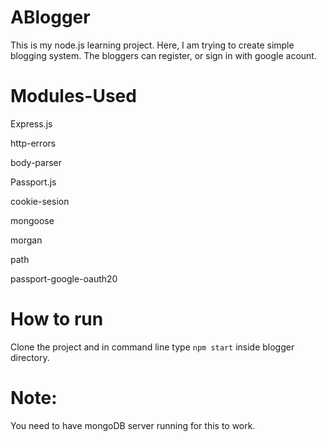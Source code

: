 # ABlogger
This is my node.js learning project. Here, I am trying to create simple blogging system. The bloggers can register, or sign in with google acount.

# Modules-Used
Express.js 

http-errors

body-parser

Passport.js

cookie-sesion

mongoose

morgan

path

passport-google-oauth20


# How to run
Clone the project and in command line type ```
npm start ``` inside blogger directory.

# Note:
You need to have mongoDB server running for this to work.
